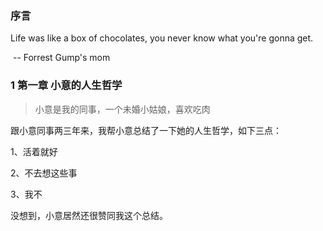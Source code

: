 ### 序言

Life was like a box of chocolates, you never know what you're gonna get. 

​																						-- Forrest Gump's mom

### 1 第一章 小意的人生哲学

> 小意是我的同事，一个未婚小姑娘，喜欢吃肉

跟小意同事两三年来，我帮小意总结了一下她的人生哲学，如下三点：

1、活着就好

2、不去想这些事

3、我不

没想到，小意居然还很赞同我这个总结。